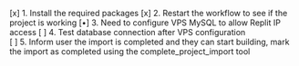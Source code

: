 [x] 1. Install the required packages
[x] 2. Restart the workflow to see if the project is working
[•] 3. Need to configure VPS MySQL to allow Replit IP access
[ ] 4. Test database connection after VPS configuration  
[ ] 5. Inform user the import is completed and they can start building, mark the import as completed using the complete_project_import tool